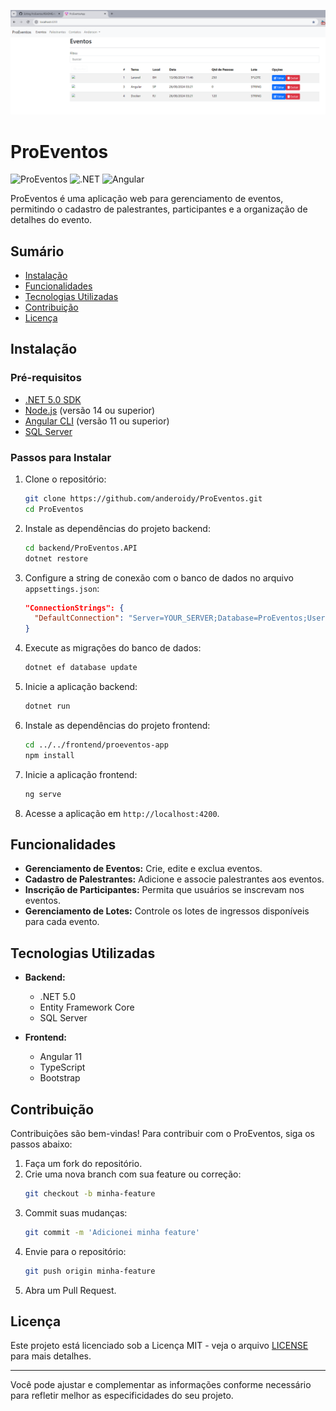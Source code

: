 ![Print do ProEventos](./images/proEventos.png)



# ProEventos

![ProEventos](https://img.shields.io/badge/version-1.0.0-blue.svg)
![.NET](https://img.shields.io/badge/.NET-5.0-blue)
![Angular](https://img.shields.io/badge/Angular-11-red)

ProEventos é uma aplicação web para gerenciamento de eventos, permitindo o cadastro de palestrantes, participantes e a organização de detalhes do evento.

## Sumário

- [Instalação](#instalação)
- [Funcionalidades](#funcionalidades)
- [Tecnologias Utilizadas](#tecnologias-utilizadas)
- [Contribuição](#contribuição)
- [Licença](#licença)

## Instalação

### Pré-requisitos

- [.NET 5.0 SDK](https://dotnet.microsoft.com/download/dotnet/5.0)
- [Node.js](https://nodejs.org/) (versão 14 ou superior)
- [Angular CLI](https://angular.io/cli) (versão 11 ou superior)
- [SQL Server](https://www.microsoft.com/en-us/sql-server/sql-server-downloads)

### Passos para Instalar

1. Clone o repositório:
   ```bash
   git clone https://github.com/anderoidy/ProEventos.git
   cd ProEventos
   ```

2. Instale as dependências do projeto backend:
   ```bash
   cd backend/ProEventos.API
   dotnet restore
   ```

3. Configure a string de conexão com o banco de dados no arquivo `appsettings.json`:
   ```json
   "ConnectionStrings": {
     "DefaultConnection": "Server=YOUR_SERVER;Database=ProEventos;User Id=YOUR_USER;Password=YOUR_PASSWORD;"
   }
   ```

4. Execute as migrações do banco de dados:
   ```bash
   dotnet ef database update
   ```

5. Inicie a aplicação backend:
   ```bash
   dotnet run
   ```

6. Instale as dependências do projeto frontend:
   ```bash
   cd ../../frontend/proeventos-app
   npm install
   ```

7. Inicie a aplicação frontend:
   ```bash
   ng serve
   ```

8. Acesse a aplicação em `http://localhost:4200`.

## Funcionalidades

- **Gerenciamento de Eventos:** Crie, edite e exclua eventos.
- **Cadastro de Palestrantes:** Adicione e associe palestrantes aos eventos.
- **Inscrição de Participantes:** Permita que usuários se inscrevam nos eventos.
- **Gerenciamento de Lotes:** Controle os lotes de ingressos disponíveis para cada evento.

## Tecnologias Utilizadas

- **Backend:**
  - .NET 5.0
  - Entity Framework Core
  - SQL Server

- **Frontend:**
  - Angular 11
  - TypeScript
  - Bootstrap

## Contribuição

Contribuições são bem-vindas! Para contribuir com o ProEventos, siga os passos abaixo:

1. Faça um fork do repositório.
2. Crie uma nova branch com sua feature ou correção:
   ```bash
   git checkout -b minha-feature
   ```
3. Commit suas mudanças:
   ```bash
   git commit -m 'Adicionei minha feature'
   ```
4. Envie para o repositório:
   ```bash
   git push origin minha-feature
   ```
5. Abra um Pull Request.

## Licença

Este projeto está licenciado sob a Licença MIT - veja o arquivo [LICENSE](LICENSE) para mais detalhes.

---

Você pode ajustar e complementar as informações conforme necessário para refletir melhor as especificidades do seu projeto.
